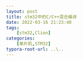 ```yaml
---
layout: post
title: stm32中的C/C++混合编译
date: 2022-03-16 21:23:40
tags: 
    [stm32,Clion] 
categories: 
    [单片机,STM32]
typora-root-url: ..\..
---
```

